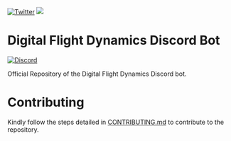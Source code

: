 [![Twitter](https://img.shields.io/twitter/follow/dfd35x?style=social)](https://twitter.com/DFD35X)
<img src="https://cdn.discordapp.com/attachments/918930153608990770/928235894723457144/LogoWithText.png">

# Digital Flight Dynamics Discord Bot

[![Discord](https://img.shields.io/discord/808790838163406848.svg?label=&logo=discord&logoColor=ffffff&color=7289DA&labelColor=7289DA)](https://discord.gg/REGJgP4gZd)

Official Repository of the Digital Flight Dynamics Discord bot.

# Contributing 

Kindly follow the steps detailed in [CONTRIBUTING.md](.github/CONTRIBUTING.md) to contribute to the repository.
